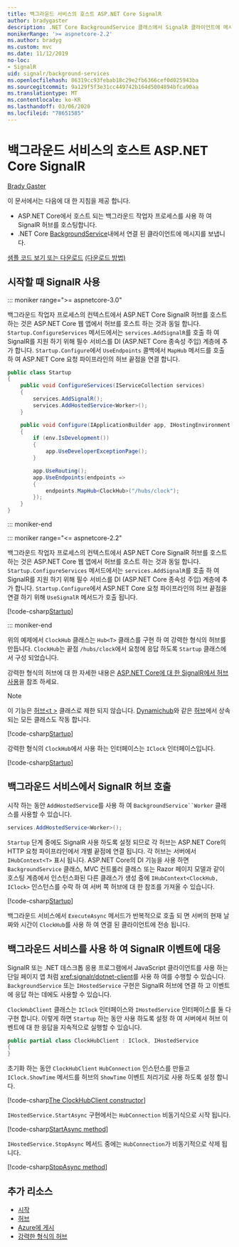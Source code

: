 ```yaml
---
title: 백그라운드 서비스의 호스트 ASP.NET Core SignalR
author: bradygaster
description: .NET Core BackgroundService 클래스에서 SignalR 클라이언트에 메시지를 보내는 방법에 대해 알아봅니다.
monikerRange: '>= aspnetcore-2.2'
ms.author: bradyg
ms.custom: mvc
ms.date: 11/12/2019
no-loc:
- SignalR
uid: signalr/background-services
ms.openlocfilehash: 86319cc93febab18c29e2fb6366cef0d025943ba
ms.sourcegitcommit: 9a129f5f3e31cc449742b164d5004894bfca90aa
ms.translationtype: MT
ms.contentlocale: ko-KR
ms.lasthandoff: 03/06/2020
ms.locfileid: "78651585"
---
```

# <a name="host-aspnet-core-opno-locsignalr-in-background-services"></a>백그라운드 서비스의 호스트 ASP.NET Core SignalR

[Brady Gaster](https://twitter.com/bradygaster)

이 문서에서는 다음에 대 한 지침을 제공 합니다.

* ASP.NET Core에서 호스트 되는 백그라운드 작업자 프로세스를 사용 하 여 SignalR 허브를 호스팅합니다.
* .NET Core [BackgroundService](xref:Microsoft.Extensions.Hosting.BackgroundService)내에서 연결 된 클라이언트에 메시지를 보냅니다.

[샘플 코드 보기 또는 다운로드](https://github.com/dotnet/AspNetCore.Docs/tree/master/aspnetcore/signalr/background-service/sample/) [(다운로드 방법)](xref:index#how-to-download-a-sample)

## <a name="enable-opno-locsignalr-in-startup"></a>시작할 때 SignalR 사용

::: moniker range=">= aspnetcore-3.0"

백그라운드 작업자 프로세스의 컨텍스트에서 ASP.NET Core SignalR 허브를 호스트 하는 것은 ASP.NET Core 웹 앱에서 허브를 호스트 하는 것과 동일 합니다. `Startup.ConfigureServices` 메서드에서는 `services.AddSignalR`를 호출 하 여 SignalR를 지원 하기 위해 필수 서비스를 DI (ASP.NET Core 종속성 주입) 계층에 추가 합니다. `Startup.Configure`에서 `UseEndpoints` 콜백에서 `MapHub` 메서드를 호출 하 여 ASP.NET Core 요청 파이프라인의 허브 끝점을 연결 합니다.

```csharp
public class Startup
{
    public void ConfigureServices(IServiceCollection services)
    {
        services.AddSignalR();
        services.AddHostedService<Worker>();
    }

    public void Configure(IApplicationBuilder app, IHostingEnvironment env)
    {
        if (env.IsDevelopment())
        {
            app.UseDeveloperExceptionPage();
        }

        app.UseRouting();
        app.UseEndpoints(endpoints =>
        {
            endpoints.MapHub<ClockHub>("/hubs/clock");
        });
    }
}
```

::: moniker-end

::: moniker range="<= aspnetcore-2.2"

백그라운드 작업자 프로세스의 컨텍스트에서 ASP.NET Core SignalR 허브를 호스트 하는 것은 ASP.NET Core 웹 앱에서 허브를 호스트 하는 것과 동일 합니다. `Startup.ConfigureServices` 메서드에서는 `services.AddSignalR`를 호출 하 여 SignalR를 지원 하기 위해 필수 서비스를 DI (ASP.NET Core 종속성 주입) 계층에 추가 합니다. `Startup.Configure`에서 ASP.NET Core 요청 파이프라인의 허브 끝점을 연결 하기 위해 `UseSignalR` 메서드가 호출 됩니다.

[!code-csharp[Startup](background-service/sample/Server/Startup.cs?name=Startup)]

::: moniker-end

위의 예제에서 `ClockHub` 클래스는 `Hub<T>` 클래스를 구현 하 여 강력한 형식의 허브를 만듭니다. `ClockHub`는 끝점 `/hubs/clock`에서 요청에 응답 하도록 `Startup` 클래스에서 구성 되었습니다.

강력한 형식의 허브에 대 한 자세한 내용은 [ASP.NET Core에 대 한 SignalR에서 허브 사용](xref:signalr/hubs#strongly-typed-hubs)을 참조 하세요.

> [!NOTE]
> 이 기능은 [허브\<t >](xref:Microsoft.AspNetCore.SignalR.Hub`1) 클래스로 제한 되지 않습니다. [Dynamichub](xref:Microsoft.AspNetCore.SignalR.DynamicHub)와 같은 [허브](xref:Microsoft.AspNetCore.SignalR.Hub)에서 상속 되는 모든 클래스도 작동 합니다.

[!code-csharp[Startup](background-service/sample/Server/ClockHub.cs?name=ClockHub)]

강력한 형식의 `ClockHub`에서 사용 하는 인터페이스는 `IClock` 인터페이스입니다.

[!code-csharp[Startup](background-service/sample/HubServiceInterfaces/IClock.cs?name=IClock)]

## <a name="call-a-opno-locsignalr-hub-from-a-background-service"></a>백그라운드 서비스에서 SignalR 허브 호출

시작 하는 동안 `AddHostedService`를 사용 하 여 `BackgroundService``Worker` 클래스를 사용할 수 있습니다.

```csharp
services.AddHostedService<Worker>();
```

`Startup` 단계 중에도 SignalR 사용 하도록 설정 되므로 각 허브는 ASP.NET Core의 HTTP 요청 파이프라인에서 개별 끝점에 연결 됩니다. 각 허브는 서버에서 `IHubContext<T>` 표시 됩니다. ASP.NET Core의 DI 기능을 사용 하면 `BackgroundService` 클래스, MVC 컨트롤러 클래스 또는 Razor 페이지 모델과 같이 호스팅 계층에서 인스턴스화된 다른 클래스가 생성 중에 `IHubContext<ClockHub, IClock>` 인스턴스를 수락 하 여 서버 쪽 허브에 대 한 참조를 가져올 수 있습니다.

[!code-csharp[Startup](background-service/sample/Server/Worker.cs?name=Worker)]

백그라운드 서비스에서 `ExecuteAsync` 메서드가 반복적으로 호출 되 면 서버의 현재 날짜와 시간이 `ClockHub`를 사용 하 여 연결 된 클라이언트에 전송 됩니다.

## <a name="react-to-opno-locsignalr-events-with-background-services"></a>백그라운드 서비스를 사용 하 여 SignalR 이벤트에 대응

SignalR 또는 .NET 데스크톱 응용 프로그램에서 JavaScript 클라이언트를 사용 하는 단일 페이지 앱 처럼 <xref:signalr/dotnet-client>를 사용 하 여를 수행할 수 있습니다. `BackgroundService` 또는 `IHostedService` 구현은 SignalR 허브에 연결 하 고 이벤트에 응답 하는 데에도 사용할 수 있습니다.

`ClockHubClient` 클래스는 `IClock` 인터페이스와 `IHostedService` 인터페이스를 둘 다 구현 합니다. 이렇게 하면 `Startup` 하는 동안 사용 하도록 설정 하 여 서버에서 허브 이벤트에 대 한 응답을 지속적으로 실행할 수 있습니다.

```csharp
public partial class ClockHubClient : IClock, IHostedService
{
}
```

초기화 하는 동안 `ClockHubClient` `HubConnection` 인스턴스를 만들고 `IClock.ShowTime` 메서드를 허브의 `ShowTime` 이벤트 처리기로 사용 하도록 설정 합니다.

[!code-csharp[The ClockHubClient constructor](background-service/sample/Clients.ConsoleTwo/ClockHubClient.cs?name=ClockHubClientCtor)]

`IHostedService.StartAsync` 구현에서는 `HubConnection` 비동기식으로 시작 됩니다.

[!code-csharp[StartAsync method](background-service/sample/Clients.ConsoleTwo/ClockHubClient.cs?name=StartAsync)]

`IHostedService.StopAsync` 메서드 중에는 `HubConnection`가 비동기적으로 삭제 됩니다.

[!code-csharp[StopAsync method](background-service/sample/Clients.ConsoleTwo/ClockHubClient.cs?name=StopAsync)]

## <a name="additional-resources"></a>추가 리소스

* [시작](xref:tutorials/signalr)
* [허브](xref:signalr/hubs)
* [Azure에 게시](xref:signalr/publish-to-azure-web-app)
* [강력한 형식의 허브](xref:signalr/hubs#strongly-typed-hubs)
